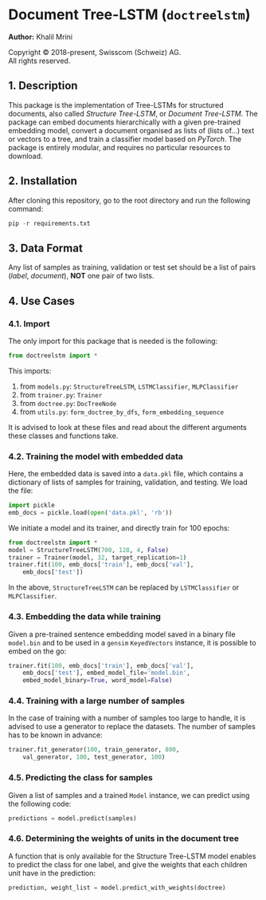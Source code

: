 # Document Tree-LSTM (`doctreelstm`)

**Author:** Khalil Mrini

Copyright © 2018-present, Swisscom (Schweiz) AG. \
All rights reserved.

## 1. Description

This package is the implementation of Tree-LSTMs for structured 
documents, also called *Structure Tree-LSTM*, or *Document Tree-LSTM*.
The package can embed documents hierarchically with a given
pre-trained embedding model, convert a document organised as lists
of (lists of...) text or vectors to a tree, and train a classifier 
model based on *PyTorch*. The package is entirely modular, and 
requires no particular resources to download.

## 2. Installation

After cloning this repository, go to the root directory and run 
the following command:
```python
pip -r requirements.txt
```

## 3. Data Format

Any list of samples as training, validation or test set should be 
a list of pairs (*label*, *document*), **NOT** one pair of two lists.

## 4. Use Cases

### 4.1. Import

The only import for this package that is needed is the following:

```python
from doctreelstm import *
```

This imports:
1. from `models.py`: `StructureTreeLSTM`, `LSTMClassifier`, `MLPClassifier`
2. from `trainer.py`: `Trainer`
3. from `doctree.py`: `DocTreeNode`
4. from `utils.py`: `form_doctree_by_dfs`, `form_embedding_sequence`

It is advised to look at these files and read about the different
arguments these classes and functions take.

### 4.2. Training the model with embedded data

Here, the embedded data is saved into a `data.pkl` file, which 
contains a dictionary of lists of samples for training, validation,
and testing. We load the file:

```python
import pickle
emb_docs = pickle.load(open('data.pkl', 'rb'))
```

We initiate a model and its trainer, and directly train for 
100 epochs:

```python
from doctreelstm import *
model = StructureTreeLSTM(700, 128, 4, False)
trainer = Trainer(model, 32, target_replication=1)
trainer.fit(100, emb_docs['train'], emb_docs['val'], 
    emb_docs['test'])
```

In the above, `StructureTreeLSTM` can be replaced by 
`LSTMClassifier` or `MLPClassifier`.

### 4.3. Embedding the data while training

Given a pre-trained sentence embedding model saved in a binary file 
`model.bin` and to be used in a `gensim` `KeyedVectors` instance, 
it is possible to embed on the go:

```python
trainer.fit(100, emb_docs['train'], emb_docs['val'], 
    emb_docs['test'], embed_model_file='model.bin', 
    embed_model_binary=True, word_model=False)
```

### 4.4. Training with a large number of samples

In the case of training with a number of samples too large to handle,
it is advised to use a generator to replace the datasets. The number
of samples has to be known in advance:

```python
trainer.fit_generator(100, train_generator, 800, 
    val_generator, 100, test_generator, 100)
```

### 4.5. Predicting the class for samples

Given a list of samples and a trained `Model` instance, we can
predict using the following code:

```python
predictions = model.predict(samples)
```

### 4.6. Determining the weights of units in the document tree

A function that is only available for the Structure Tree-LSTM model
enables to predict the class for one label, and give the weights
that each children unit have in the prediction:

```python
prediction, weight_list = model.predict_with_weights(doctree)
```